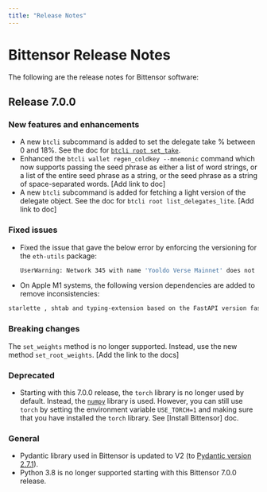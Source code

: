 ```yaml
---
title: "Release Notes"
---
```


# Bittensor Release Notes

The following are the release notes for Bittensor software:

## Release 7.0.0

### New features and enhancements

- A new `btcli` subcommand is added to set the delegate take % between 0 and 18%. See the doc for [`btcli root set_take`](btcli.md#set-delegate-take). 
- Enhanced the `btcli wallet regen_coldkey --mnemonic` command which now supports passing the seed phrase as either a list of word strings, or a list of the entire seed phrase as a string, or the seed phrase as a string of space-separated words. [Add link to doc] 
- A new `btcli` subcommand is added for fetching a light version of the delegate object. See the doc for `btcli root list_delegates_lite`. [Add link to doc] 

### Fixed issues

- Fixed the issue that gave the below error by enforcing the versioning for the `eth-utils` package: 
	```bash
    UserWarning: Network 345 with name 'Yooldo Verse Mainnet' does not have a valid ChainId. eth-typing should be updated with the latest networks
    ```
- On Apple M1 systems, the following version dependencies are added to remove inconsistencies: 
```bash
starlette , shtab and typing-extension based on the FastAPI version fastapi==0.110.1
```

### Breaking changes

The `set_weights` method is no longer supported. Instead, use the new method `set_root_weights`. [Add the link to the docs]

### Deprecated

- Starting with this 7.0.0 release, the `torch` library is no longer used by default. Instead, the [`numpy`](https://numpy.org/) library is used. However, you can still use `torch` by setting the environment variable `USE_TORCH=1` and making sure that you have installed the `torch` library. See [Install Bittensor] doc. 

### General 
	
- Pydantic library used in Bittensor is updated to V2 (to [Pydantic version 2.7.1](https://github.com/pydantic/pydantic/releases/tag/v2.7.1)).
- Python 3.8 is no longer supported starting with this Bittensor 7.0.0 release. 
